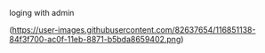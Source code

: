 loging with admin

(https://user-images.githubusercontent.com/82637654/116851138-84f3f700-ac0f-11eb-8871-b5bda8659402.png)


